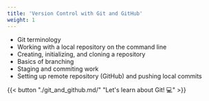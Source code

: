 ```yaml
---
title: 'Version Control with Git and GitHub'
weight: 1
---
```


- Git terminology
- Working with a local repository on the command line
- Creating, initializing, and cloning a repository
- Basics of branching
- Staging and commiting work
- Setting up remote repository (GitHub) and pushing local commits

{{< button "./git_and_github.md/" "Let's learn about Git! 💻" >}}
